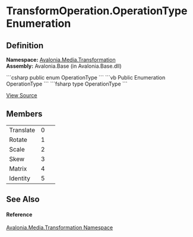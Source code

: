 # TransformOperation.OperationType Enumeration




## Definition
**Namespace:** <a href="N_Avalonia_Media_Transformation">Avalonia.Media.Transformation</a>  
**Assembly:** Avalonia.Base (in Avalonia.Base.dll)

<Tabs groupId="api-code-preview">
<TabItem value="csharp" label="C#">
```csharp
public enum OperationType
```
</TabItem>
<TabItem value="vb" label="VB">
```vb
Public Enumeration OperationType
```
</TabItem>
<TabItem value="fsharp" label="F#">
```fsharp
type OperationType
```
</TabItem>
</Tabs>



<a href="https://github.com/AvaloniaUI/Avalonia/tree/master/src/Avalonia.Base/Media/Transformation/TransformOperation.cs" title="View the source code">View Source</a>



## Members
<table>
<tr>
<td>Translate</td>
<td>0</td>
<td> </td>
</tr>
<tr>
<td>Rotate</td>
<td>1</td>
<td> </td>
</tr>
<tr>
<td>Scale</td>
<td>2</td>
<td> </td>
</tr>
<tr>
<td>Skew</td>
<td>3</td>
<td> </td>
</tr>
<tr>
<td>Matrix</td>
<td>4</td>
<td> </td>
</tr>
<tr>
<td>Identity</td>
<td>5</td>
<td> </td>
</tr>
</table>

## See Also


#### Reference
<a href="N_Avalonia_Media_Transformation">Avalonia.Media.Transformation Namespace</a>  

